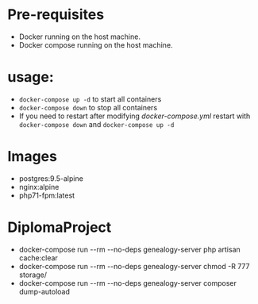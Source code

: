 
# Pre-requisites
* Docker running on the host machine.
* Docker compose running on the host machine.

# usage:
+ `docker-compose up -d` to start all containers
+ `docker-compose down` to stop all containers
+ If you need to restart after modifying *docker-compose.yml* restart with `docker-compose down` and `docker-compose up -d`

# Images
+ postgres:9.5-alpine
+ nginx:alpine
+ php71-fpm:latest

# DiplomaProject
+ docker-compose run --rm --no-deps genealogy-server php artisan cache:clear
+ docker-compose run --rm --no-deps genealogy-server chmod -R 777 storage/
+ docker-compose run --rm --no-deps genealogy-server composer dump-autoload
